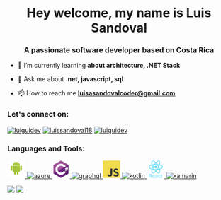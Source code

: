 


<h1 align="center">Hey welcome, my name is Luis Sandoval</h1>
<h3 align="center">A passionate software developer based on Costa Rica</h3>

- 🌱 I’m currently learning **about architecture, .NET Stack**

- 💬 Ask me about **.net, javascript, sql**

- 📫 How to reach me **luisasandovalcoder@gmail.com**

<h3 align="left">Let's connect on:</h3>
<p align="left">
<a href="https://twitter.com/LuisiitoDev" target="blank"><img align="center" src="https://cdn.jsdelivr.net/npm/simple-icons@3.0.1/icons/twitter.svg" alt="luiguidev" height="30" width="40" /></a>
<a href="https://linkedin.com/in/luissandoval18" target="blank"><img align="center" src="https://cdn.jsdelivr.net/npm/simple-icons@3.0.1/icons/linkedin.svg" alt="luissandoval18" height="30" width="40" /></a>
<a href="https://instagram.com/luiguidev" target="blank"><img align="center" src="https://cdn.jsdelivr.net/npm/simple-icons@3.0.1/icons/instagram.svg" alt="luiguidev" height="30" width="40" /></a>
</p>

<h3 align="left">Languages and Tools:</h3>
<p align="left"> <a href="https://developer.android.com" target="_blank"> <img src="https://raw.githubusercontent.com/devicons/devicon/master/icons/android/android-original-wordmark.svg" alt="android" width="40" height="40"/> </a> <a href="https://azure.microsoft.com/en-in/" target="_blank"> <img src="https://www.vectorlogo.zone/logos/microsoft_azure/microsoft_azure-icon.svg" alt="azure" width="40" height="40"/> </a> <a href="https://www.w3schools.com/cs/" target="_blank"> <img src="https://raw.githubusercontent.com/devicons/devicon/master/icons/csharp/csharp-original.svg" alt="csharp" width="40" height="40"/> </a> <a href="https://graphql.org" target="_blank"> <img src="https://www.vectorlogo.zone/logos/graphql/graphql-icon.svg" alt="graphql" width="40" height="40"/> </a> <a href="https://developer.mozilla.org/en-US/docs/Web/JavaScript" target="_blank"> <img src="https://raw.githubusercontent.com/devicons/devicon/master/icons/javascript/javascript-original.svg" alt="javascript" width="40" height="40"/> </a> <a href="https://kotlinlang.org" target="_blank"> <img src="https://www.vectorlogo.zone/logos/kotlinlang/kotlinlang-icon.svg" alt="kotlin" width="40" height="40"/> </a> <a href="https://reactjs.org/" target="_blank"> <img src="https://raw.githubusercontent.com/devicons/devicon/master/icons/react/react-original-wordmark.svg" alt="react" width="40" height="40"/> </a> <a href="https://dotnet.microsoft.com/apps/xamarin" target="_blank"> <img src="https://raw.githubusercontent.com/detain/svg-logos/780f25886640cef088af994181646db2f6b1a3f8/svg/xamarin.svg" alt="xamarin" width="40" height="40"/> </a> </p>

![](https://github-readme-stats.vercel.app/api/?username=LuisiitoDev&count_private=true&theme=slateorange&showicons=true) ![](https://github-readme-stats.vercel.app/api/top-langs/?username=LuisiitoDev&langs_count=10&theme=slateorange)

